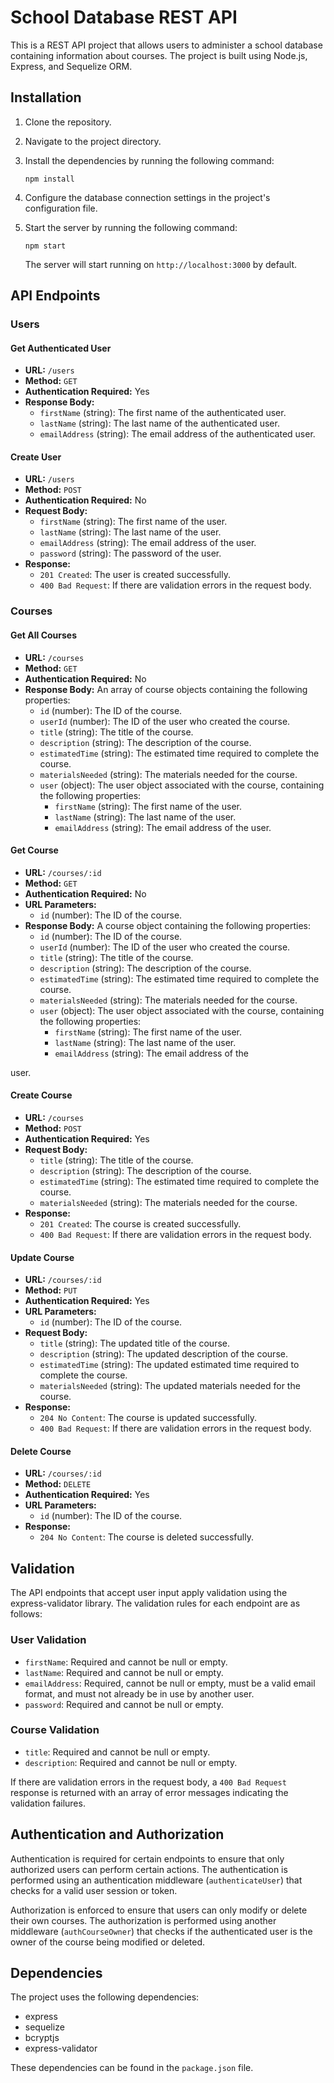 # School Database REST API

This is a REST API project that allows users to administer a school database containing information about courses. The project is built using Node.js, Express, and Sequelize ORM.

## Installation

1. Clone the repository.
2. Navigate to the project directory.
3. Install the dependencies by running the following command:

   ```
   npm install
   ```

4. Configure the database connection settings in the project's configuration file.
5. Start the server by running the following command:

   ```
   npm start
   ```

   The server will start running on `http://localhost:3000` by default.

## API Endpoints

### Users

#### Get Authenticated User

- **URL:** `/users`
- **Method:** `GET`
- **Authentication Required:** Yes
- **Response Body:**
  - `firstName` (string): The first name of the authenticated user.
  - `lastName` (string): The last name of the authenticated user.
  - `emailAddress` (string): The email address of the authenticated user.

#### Create User

- **URL:** `/users`
- **Method:** `POST`
- **Authentication Required:** No
- **Request Body:**
  - `firstName` (string): The first name of the user.
  - `lastName` (string): The last name of the user.
  - `emailAddress` (string): The email address of the user.
  - `password` (string): The password of the user.
- **Response:**
  - `201 Created`: The user is created successfully.
  - `400 Bad Request`: If there are validation errors in the request body.

### Courses

#### Get All Courses

- **URL:** `/courses`
- **Method:** `GET`
- **Authentication Required:** No
- **Response Body:** An array of course objects containing the following properties:
  - `id` (number): The ID of the course.
  - `userId` (number): The ID of the user who created the course.
  - `title` (string): The title of the course.
  - `description` (string): The description of the course.
  - `estimatedTime` (string): The estimated time required to complete the course.
  - `materialsNeeded` (string): The materials needed for the course.
  - `user` (object): The user object associated with the course, containing the following properties:
    - `firstName` (string): The first name of the user.
    - `lastName` (string): The last name of the user.
    - `emailAddress` (string): The email address of the user.

#### Get Course

- **URL:** `/courses/:id`
- **Method:** `GET`
- **Authentication Required:** No
- **URL Parameters:**
  - `id` (number): The ID of the course.
- **Response Body:** A course object containing the following properties:
  - `id` (number): The ID of the course.
  - `userId` (number): The ID of the user who created the course.
  - `title` (string): The title of the course.
  - `description` (string): The description of the course.
  - `estimatedTime` (string): The estimated time required to complete the course.
  - `materialsNeeded` (string): The materials needed for the course.
  - `user` (object): The user object associated with the course, containing the following properties:
    - `firstName` (string): The first name of the user.
    - `lastName` (string): The last name of the user.
    - `emailAddress` (string): The email address of the

 user.

#### Create Course

- **URL:** `/courses`
- **Method:** `POST`
- **Authentication Required:** Yes
- **Request Body:**
  - `title` (string): The title of the course.
  - `description` (string): The description of the course.
  - `estimatedTime` (string): The estimated time required to complete the course.
  - `materialsNeeded` (string): The materials needed for the course.
- **Response:**
  - `201 Created`: The course is created successfully.
  - `400 Bad Request`: If there are validation errors in the request body.

#### Update Course

- **URL:** `/courses/:id`
- **Method:** `PUT`
- **Authentication Required:** Yes
- **URL Parameters:**
  - `id` (number): The ID of the course.
- **Request Body:**
  - `title` (string): The updated title of the course.
  - `description` (string): The updated description of the course.
  - `estimatedTime` (string): The updated estimated time required to complete the course.
  - `materialsNeeded` (string): The updated materials needed for the course.
- **Response:**
  - `204 No Content`: The course is updated successfully.
  - `400 Bad Request`: If there are validation errors in the request body.

#### Delete Course

- **URL:** `/courses/:id`
- **Method:** `DELETE`
- **Authentication Required:** Yes
- **URL Parameters:**
  - `id` (number): The ID of the course.
- **Response:**
  - `204 No Content`: The course is deleted successfully.

## Validation

The API endpoints that accept user input apply validation using the express-validator library. The validation rules for each endpoint are as follows:

### User Validation

- `firstName`: Required and cannot be null or empty.
- `lastName`: Required and cannot be null or empty.
- `emailAddress`: Required, cannot be null or empty, must be a valid email format, and must not already be in use by another user.
- `password`: Required and cannot be null or empty.

### Course Validation

- `title`: Required and cannot be null or empty.
- `description`: Required and cannot be null or empty.

If there are validation errors in the request body, a `400 Bad Request` response is returned with an array of error messages indicating the validation failures.

## Authentication and Authorization

Authentication is required for certain endpoints to ensure that only authorized users can perform certain actions. The authentication is performed using an authentication middleware (`authenticateUser`) that checks for a valid user session or token.

Authorization is enforced to ensure that users can only modify or delete their own courses. The authorization is performed using another middleware (`authCourseOwner`) that checks if the authenticated user is the owner of the course being modified or deleted.

## Dependencies

The project uses the following dependencies:

- express
- sequelize
- bcryptjs
- express-validator

These dependencies can be found in the `package.json` file.
